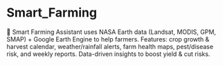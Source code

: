 # Smart_Farming
🌱 Smart Farming Assistant uses NASA Earth data (Landsat, MODIS, GPM, SMAP) + Google Earth Engine to help farmers. Features: crop growth &amp; harvest calendar, weather/rainfall alerts, farm health maps, pest/disease risk, and weekly reports. Data-driven insights to boost yield &amp; cut risks.
